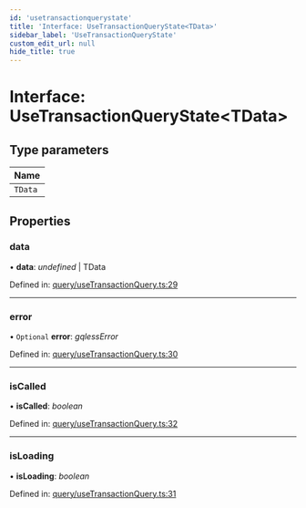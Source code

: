 ```yaml
---
id: 'usetransactionquerystate'
title: 'Interface: UseTransactionQueryState<TData>'
sidebar_label: 'UseTransactionQueryState'
custom_edit_url: null
hide_title: true
---
```


# Interface: UseTransactionQueryState<TData\>

## Type parameters

| Name    |
| :------ |
| `TData` |

## Properties

### data

• **data**: _undefined_ \| TData

Defined in: [query/useTransactionQuery.ts:29](https://github.com/gqless/new_gqless/blob/master/packages/react/src/query/useTransactionQuery.ts#L29)

---

### error

• `Optional` **error**: _gqlessError_

Defined in: [query/useTransactionQuery.ts:30](https://github.com/gqless/new_gqless/blob/master/packages/react/src/query/useTransactionQuery.ts#L30)

---

### isCalled

• **isCalled**: _boolean_

Defined in: [query/useTransactionQuery.ts:32](https://github.com/gqless/new_gqless/blob/master/packages/react/src/query/useTransactionQuery.ts#L32)

---

### isLoading

• **isLoading**: _boolean_

Defined in: [query/useTransactionQuery.ts:31](https://github.com/gqless/new_gqless/blob/master/packages/react/src/query/useTransactionQuery.ts#L31)
